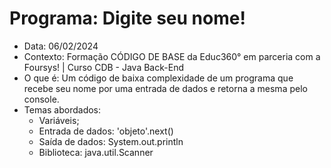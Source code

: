 # Programa: Digite seu nome!
- Data: 06/02/2024
- Contexto: Formação CÓDIGO DE BASE da Educ360° em parceria com a Foursys! | Curso CDB - Java Back-End
- O que é: Um código de baixa complexidade de um programa que recebe seu nome por uma entrada de dados e retorna a mesma pelo console.
- Temas abordados: 
  - Variáveis;
  - Entrada de dados: 'objeto'.next()
  - Saída de dados: System.out.println
  - Biblioteca: java.util.Scanner
